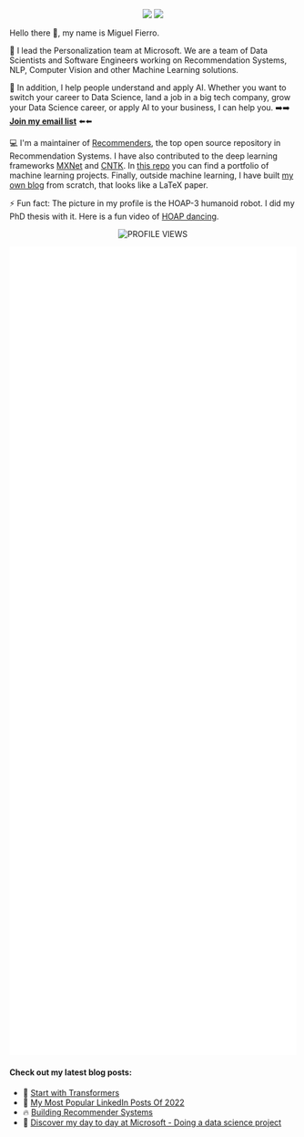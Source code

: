 <p align="center">
  <a href="https://www.linkedin.com/comm/mynetwork/discovery-see-all?usecase=PEOPLE_FOLLOWS&followMember=miguelgfierro" target="_blank"><img src="https://img.shields.io/badge/Linkedin-Follow%20Miguel-blue?logo=linkedin" /></a>
  <a href="https://miguelgfierro.com/?utm_source=github&utm_medium=profile&utm_campaign=github-readme" target="_blank"><img src="https://img.shields.io/badge/Blog-Visit%20miguelgfierro.com-blue.svg" /></a>
  <!--<a href="https://twitter.com/intent/follow?screen_name=miguelgfierro" target="_blank"><img src="https://img.shields.io/twitter/follow/miguelgfierro?style=social" /></a>-->
</p>

Hello there 👋, my name is Miguel Fierro.

🤖 I lead the Personalization team at Microsoft. We are a team of Data Scientists and Software Engineers working on Recommendation Systems, NLP, Computer Vision and other Machine Learning solutions.

💬 In addition, I help people understand and apply AI. Whether you want to switch your career to Data Science, land a job in a big tech company, grow your Data Science career, or apply AI to your business, I can help you. ➡️➡️ **[Join my email list](https://bit.ly/emaillistmiguel)** ⬅️⬅️

💻 I'm a maintainer of [Recommenders](https://github.com/microsoft/recommenders), the top open source repository in Recommendation Systems. I have also contributed to the deep learning frameworks [MXNet](https://github.com/apache/incubator-mxnet) and [CNTK](https://github.com/microsoft/cntk). In [this repo](https://github.com/miguelgfierro/sciblog_support) you can find a portfolio of machine learning projects. Finally, outside machine learning, I have built [my own blog](https://github.com/miguelgfierro/sciblog) from scratch, that looks like a LaTeX paper. 

⚡ Fun fact: The picture in my profile is the HOAP-3 humanoid robot. I did my PhD thesis with it. Here is a fun video of [HOAP dancing](https://www.youtube.com/watch?v=fbu2cYW08HQ).

<p align="center">
  <img src="https://komarev.com/ghpvc/?username=miguelgfierro&label=Profile%20views&color=blue&style=flat" alt="PROFILE VIEWS"/>
</p>

<p align="center">
  <img src="/github-metrics.svg" alt="Metrics" width="600">
</p>


#### Check out my latest blog posts:

<!-- BLOG-POST-LIST:START -->
 - 🦾 [Start with Transformers](https://miguelgfierro.com/blog/2023/start-with-transformers/?utm_source=github&utm_medium=profile&utm_campaign=github-readme)
 - 📢 [My Most Popular LinkedIn Posts Of 2022](https://miguelgfierro.com/blog/2023/my-most-popular-linkedin-posts-of-2022/?utm_source=github&utm_medium=profile&utm_campaign=github-readme)
 - 🔥 [Building Recommender Systems](https://miguelgfierro.com/blog/2022/building-recommender-systems/?utm_source=github&utm_medium=profile&utm_campaign=github-readme)
 - 🤖 [Discover my day to day at Microsoft - Doing a data science project](https://miguelgfierro.com/blog/2022/discover-my-day-to-day-at-microsoft-doing-a-data-science-project/?utm_source=github&utm_medium=profile&utm_campaign=github-readme)<!-- BLOG-POST-LIST:END -->
